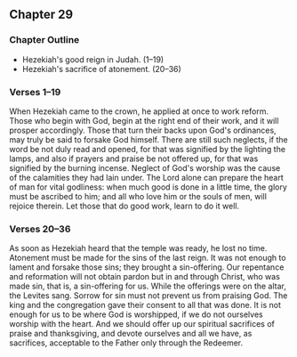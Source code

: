 ## Chapter 29

### Chapter Outline

- Hezekiah's good reign in Judah. (1–19)
- Hezekiah's sacrifice of atonement. (20–36)

### Verses 1–19

When Hezekiah came to the crown, he applied at once to work reform. Those who begin with God, begin at the right end of their work, and it will prosper accordingly. Those that turn their backs upon God's ordinances, may truly be said to forsake God himself. There are still such neglects, if the word be not duly read and opened, for that was signified by the lighting the lamps, and also if prayers and praise be not offered up, for that was signified by the burning incense. Neglect of God's worship was the cause of the calamities they had lain under. The Lord alone can prepare the heart of man for vital godliness: when much good is done in a little time, the glory must be ascribed to him; and all who love him or the souls of men, will rejoice therein. Let those that do good work, learn to do it well.

### Verses 20–36

As soon as Hezekiah heard that the temple was ready, he lost no time. Atonement must be made for the sins of the last reign. It was not enough to lament and forsake those sins; they brought a sin-offering. Our repentance and reformation will not obtain pardon but in and through Christ, who was made sin, that is, a sin-offering for us. While the offerings were on the altar, the Levites sang. Sorrow for sin must not prevent us from praising God. The king and the congregation gave their consent to all that was done. It is not enough for us to be where God is worshipped, if we do not ourselves worship with the heart. And we should offer up our spiritual sacrifices of praise and thanksgiving, and devote ourselves and all we have, as sacrifices, acceptable to the Father only through the Redeemer.

